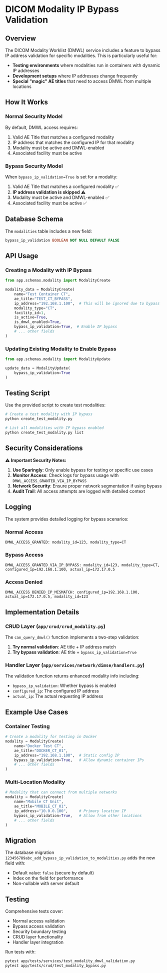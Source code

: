 # DICOM Modality IP Bypass Validation

## Overview

The DICOM Modality Worklist (DMWL) service includes a feature to bypass IP address validation for specific modalities. This is particularly useful for:

- **Testing environments** where modalities run in containers with dynamic IP addresses
- **Development setups** where IP addresses change frequently
- **Special "magic" AE titles** that need to access DMWL from multiple locations

## How It Works

### Normal Security Model
By default, DMWL access requires:
1. Valid AE Title that matches a configured modality
2. IP address that matches the configured IP for that modality
3. Modality must be active and DMWL-enabled
4. Associated facility must be active

### Bypass Security Model
When `bypass_ip_validation=True` is set for a modality:
1. Valid AE Title that matches a configured modality ✅
2. **IP address validation is skipped** ⚠️
3. Modality must be active and DMWL-enabled ✅
4. Associated facility must be active ✅

## Database Schema

The `modalities` table includes a new field:

```sql
bypass_ip_validation BOOLEAN NOT NULL DEFAULT FALSE
```

## API Usage

### Creating a Modality with IP Bypass

```python
from app.schemas.modality import ModalityCreate

modality_data = ModalityCreate(
    name="Test Container CT",
    ae_title="TEST_CT_BYPASS",
    ip_address="192.168.1.100",  # This will be ignored due to bypass
    modality_type="CT",
    facility_id=1,
    is_active=True,
    is_dmwl_enabled=True,
    bypass_ip_validation=True,  # Enable IP bypass
    # ... other fields
)
```

### Updating Existing Modality to Enable Bypass

```python
from app.schemas.modality import ModalityUpdate

update_data = ModalityUpdate(
    bypass_ip_validation=True
)
```

## Testing Script

Use the provided script to create test modalities:

```bash
# Create a test modality with IP bypass
python create_test_modality.py

# List all modalities with IP bypass enabled
python create_test_modality.py list
```

## Security Considerations

⚠️ **Important Security Notes:**

1. **Use Sparingly**: Only enable bypass for testing or specific use cases
2. **Monitor Access**: Check logs for bypass usage with `DMWL_ACCESS_GRANTED_VIA_IP_BYPASS`
3. **Network Security**: Ensure proper network segmentation if using bypass
4. **Audit Trail**: All access attempts are logged with detailed context

## Logging

The system provides detailed logging for bypass scenarios:

### Normal Access
```
DMWL_ACCESS_GRANTED: modality_id=123, modality_type=CT
```

### Bypass Access
```
DMWL_ACCESS_GRANTED_VIA_IP_BYPASS: modality_id=123, modality_type=CT, configured_ip=192.168.1.100, actual_ip=172.17.0.5
```

### Access Denied
```
DMWL_ACCESS_DENIED_IP_MISMATCH: configured_ip=192.168.1.100, actual_ip=172.17.0.5, modality_id=123
```

## Implementation Details

### CRUD Layer (`app/crud/crud_modality.py`)

The `can_query_dmwl()` function implements a two-step validation:

1. **Try normal validation**: AE title + IP address match
2. **Try bypass validation**: AE title + `bypass_ip_validation=True`

### Handler Layer (`app/services/network/dimse/handlers.py`)

The validation function returns enhanced modality info including:
- `bypass_ip_validation`: Whether bypass is enabled
- `configured_ip`: The configured IP address
- `actual_ip`: The actual requesting IP address

## Example Use Cases

### Container Testing
```python
# Create a modality for testing in Docker
modality = ModalityCreate(
    name="Docker Test CT",
    ae_title="DOCKER_CT_01",
    ip_address="192.168.1.100",  # Static config IP
    bypass_ip_validation=True,   # Allow dynamic container IPs
    # ... other fields
)
```

### Multi-Location Modality
```python
# Modality that can connect from multiple networks
modality = ModalityCreate(
    name="Mobile CT Unit",
    ae_title="MOBILE_CT_01",
    ip_address="10.0.0.100",     # Primary location IP
    bypass_ip_validation=True,   # Allow from other locations
    # ... other fields
)
```

## Migration

The database migration `123456789abc_add_bypass_ip_validation_to_modalities.py` adds the new field with:
- Default value: `false` (secure by default)
- Index on the field for performance
- Non-nullable with server default

## Testing

Comprehensive tests cover:
- Normal access validation
- Bypass access validation
- Security boundary testing
- CRUD layer functionality
- Handler layer integration

Run tests with:
```bash
pytest app/tests/services/test_modality_dmwl_validation.py
pytest app/tests/crud/test_modality_bypass.py
```
